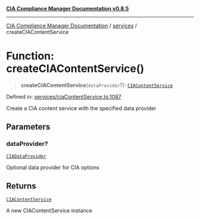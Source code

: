[**CIA Compliance Manager Documentation v0.8.5**](../../README.md)

***

[CIA Compliance Manager Documentation](../../modules.md) / [services](../README.md) / createCIAContentService

# Function: createCIAContentService()

> **createCIAContentService**(`dataProvider`?): [`CIAContentService`](../classes/CIAContentService.md)

Defined in: [services/ciaContentService.ts:1087](https://github.com/Hack23/cia-compliance-manager/blob/b7c3bc9644fb5b9d82b5b184ba290206da25104b/src/services/ciaContentService.ts#L1087)

Create a CIA content service with the specified data provider

## Parameters

### dataProvider?

[`CIADataProvider`](../../types/interfaces/CIADataProvider.md)

Optional data provider for CIA options

## Returns

[`CIAContentService`](../classes/CIAContentService.md)

A new CIAContentService instance
